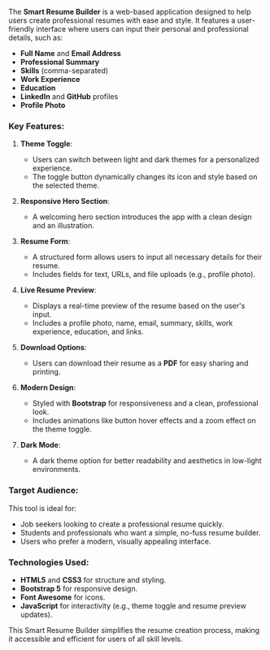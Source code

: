 The **Smart Resume Builder** is a web-based application designed to help users create professional resumes with ease and style. It features a user-friendly interface where users can input their personal and professional details, such as:

- **Full Name** and **Email Address**
- **Professional Summary**
- **Skills** (comma-separated)
- **Work Experience**
- **Education**
- **LinkedIn** and **GitHub** profiles
- **Profile Photo**

### Key Features:
1. **Theme Toggle**:
   - Users can switch between light and dark themes for a personalized experience.
   - The toggle button dynamically changes its icon and style based on the selected theme.

2. **Responsive Hero Section**:
   - A welcoming hero section introduces the app with a clean design and an illustration.

3. **Resume Form**:
   - A structured form allows users to input all necessary details for their resume.
   - Includes fields for text, URLs, and file uploads (e.g., profile photo).

4. **Live Resume Preview**:
   - Displays a real-time preview of the resume based on the user's input.
   - Includes a profile photo, name, email, summary, skills, work experience, education, and links.

5. **Download Options**:
   - Users can download their resume as a **PDF** for easy sharing and printing.

6. **Modern Design**:
   - Styled with **Bootstrap** for responsiveness and a clean, professional look.
   - Includes animations like button hover effects and a zoom effect on the theme toggle.

7. **Dark Mode**:
   - A dark theme option for better readability and aesthetics in low-light environments.

### Target Audience:
This tool is ideal for:
- Job seekers looking to create a professional resume quickly.
- Students and professionals who want a simple, no-fuss resume builder.
- Users who prefer a modern, visually appealing interface.

### Technologies Used:
- **HTML5** and **CSS3** for structure and styling.
- **Bootstrap 5** for responsive design.
- **Font Awesome** for icons.
- **JavaScript** for interactivity (e.g., theme toggle and resume preview updates).

This Smart Resume Builder simplifies the resume creation process, making it accessible and efficient for users of all skill levels.
